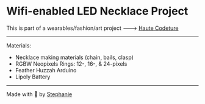 # Wifi-enabled LED Necklace Project

This is part of a wearables/fashion/art project ---> [Haute Codeture](https://github.com/traumverloren/led-couture-app)

---

Materials:

* Necklace making materials (chain, bails, clasp)
* RGBW Neopixels Rings: 12-, 16-, & 24-pixels
* Feather Huzzah Arduino
* Lipoly Battery

---

Made with 💟 by [Stephanie](https://stephanie.lol)
